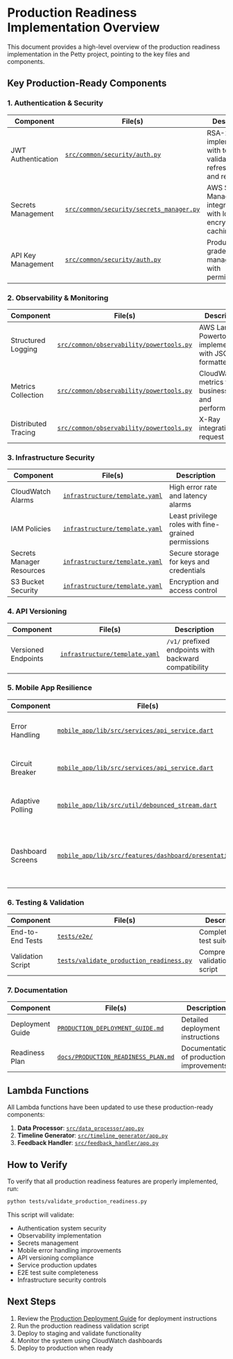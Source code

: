 # Production Readiness Implementation Overview

This document provides a high-level overview of the production readiness implementation in the Petty project, pointing to the key files and components.

## Key Production-Ready Components

### 1. Authentication & Security

| Component | File(s) | Description |
|-----------|---------|-------------|
| JWT Authentication | [`src/common/security/auth.py`](../src/common/security/auth.py) | RSA-256 JWT implementation with token validation, refresh tokens, and revocation |
| Secrets Management | [`src/common/security/secrets_manager.py`](../src/common/security/secrets_manager.py) | AWS Secrets Manager integration with local encryption and caching |
| API Key Management | [`src/common/security/auth.py`](../src/common/security/auth.py) | Production-grade API key management with permissions |

### 2. Observability & Monitoring

| Component | File(s) | Description |
|-----------|---------|-------------|
| Structured Logging | [`src/common/observability/powertools.py`](../src/common/observability/powertools.py) | AWS Lambda Powertools implementation with JSON-formatted logs |
| Metrics Collection | [`src/common/observability/powertools.py`](../src/common/observability/powertools.py) | CloudWatch metrics for business KPIs and performance |
| Distributed Tracing | [`src/common/observability/powertools.py`](../src/common/observability/powertools.py) | X-Ray integration for request tracing |

### 3. Infrastructure Security

| Component | File(s) | Description |
|-----------|---------|-------------|
| CloudWatch Alarms | [`infrastructure/template.yaml`](../infrastructure/template.yaml) | High error rate and latency alarms |
| IAM Policies | [`infrastructure/template.yaml`](../infrastructure/template.yaml) | Least privilege roles with fine-grained permissions |
| Secrets Manager Resources | [`infrastructure/template.yaml`](../infrastructure/template.yaml) | Secure storage for keys and credentials |
| S3 Bucket Security | [`infrastructure/template.yaml`](../infrastructure/template.yaml) | Encryption and access control |

### 4. API Versioning

| Component | File(s) | Description |
|-----------|---------|-------------|
| Versioned Endpoints | [`infrastructure/template.yaml`](../infrastructure/template.yaml) | `/v1/` prefixed endpoints with backward compatibility |

### 5. Mobile App Resilience

| Component | File(s) | Description |
|-----------|---------|-------------|
| Error Handling | [`mobile_app/lib/src/services/api_service.dart`](../mobile_app/lib/src/services/api_service.dart) | Retry logic with exponential backoff |
| Circuit Breaker | [`mobile_app/lib/src/services/api_service.dart`](../mobile_app/lib/src/services/api_service.dart) | Circuit breaker pattern for resilience |
| Adaptive Polling | [`mobile_app/lib/src/util/debounced_stream.dart`](../mobile_app/lib/src/util/debounced_stream.dart) | Debounced stream for efficient UI updates |
| Dashboard Screens | [`mobile_app/lib/src/features/dashboard/presentation/`](../mobile_app/lib/src/features/dashboard/presentation/) | Multiple dashboard views with error handling and loading states |

### 6. Testing & Validation

| Component | File(s) | Description |
|-----------|---------|-------------|
| End-to-End Tests | [`tests/e2e/`](../tests/e2e/) | Complete E2E test suite |
| Validation Script | [`tests/validate_production_readiness.py`](../tests/validate_production_readiness.py) | Comprehensive validation script |

### 7. Documentation

| Component | File(s) | Description |
|-----------|---------|-------------|
| Deployment Guide | [`PRODUCTION_DEPLOYMENT_GUIDE.md`](../PRODUCTION_DEPLOYMENT_GUIDE.md) | Detailed deployment instructions |
| Readiness Plan | [`docs/PRODUCTION_READINESS_PLAN.md`](../docs/PRODUCTION_READINESS_PLAN.md) | Documentation of production improvements |

## Lambda Functions

All Lambda functions have been updated to use these production-ready components:

1. **Data Processor**: [`src/data_processor/app.py`](../src/data_processor/app.py)
2. **Timeline Generator**: [`src/timeline_generator/app.py`](../src/timeline_generator/app.py)
3. **Feedback Handler**: [`src/feedback_handler/app.py`](../src/feedback_handler/app.py)

## How to Verify

To verify that all production readiness features are properly implemented, run:

```bash
python tests/validate_production_readiness.py
```

This script will validate:

- Authentication system security
- Observability implementation
- Secrets management
- Mobile error handling improvements
- API versioning compliance
- Service production updates
- E2E test suite completeness
- Infrastructure security controls

## Next Steps

1. Review the [Production Deployment Guide](../PRODUCTION_DEPLOYMENT_GUIDE.md) for deployment instructions
2. Run the production readiness validation script
3. Deploy to staging and validate functionality
4. Monitor the system using CloudWatch dashboards
5. Deploy to production when ready
